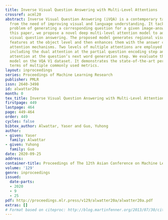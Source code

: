 ```yaml
---
title: Inverse Visual Question Answering with Multi-Level Attentions
crossref: acml20
abstract: Inverse Visual Question Answering (iVQA) is a contemporary task emerged
  from the need of improving visual and language understanding. It tackles the challenging
  problem of generating a corresponding question for a given image-answer pair. In
  this paper, we propose a novel deep multi-level attention model to address inverse
  visual question answering. The proposed model generates regional visual and semantic
  features at the object level and then enhances them with the answer cue by using
  attention mechanisms. Two levels of multiple attentions are employed in the model,
  including the dual attention at the partial question encoding step and the dynamic
  attention at the question’s next word generation step. We evaluate the proposed
  model on the VQA V1 dataset. It demonstrates the state-of-the-art performance in
  terms of multiple commonly used metrics.
layout: inproceedings
series: Proceedings of Machine Learning Research
publisher: PMLR
issn: 2640-3498
id: alwattar20a
month: 0
tex_title: Inverse Visual Question Answering with Multi-Level Attentions
firstpage: 449
lastpage: 464
page: 449-464
order: 449
cycles: false
bibtex_author: Alwattar, Yaser and Guo, Yuhong
author:
- given: Yaser
  family: Alwattar
- given: Yuhong
  family: Guo
date: 2020-09-25
address: 
container-title: Proceedings of The 12th Asian Conference on Machine Learning
volume: '129'
genre: inproceedings
issued:
  date-parts:
  - 2020
  - 9
  - 25
pdf: http://proceedings.mlr.press/v129/alwatter20a/alwatter20a.pdf
extras: []
# Format based on citeproc: http://blog.martinfenner.org/2013/07/30/citeproc-yaml-for-bibliographies/
---
```

